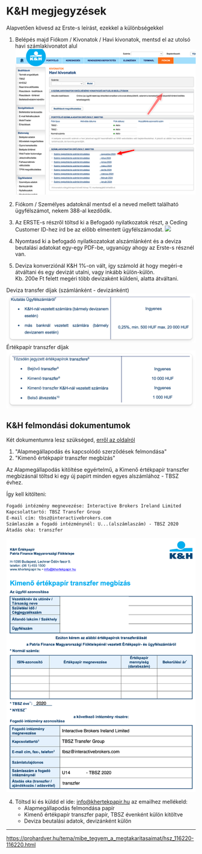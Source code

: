 # K&H megjegyzések

Alapvetően kövesd az Erste-s leírást, ezekkel a különbségekkel

1. Belépés majd Fiókom / Kivonatok / Havi kivonatok, mentsd el az utolsó havi számlakivonatot alul
   ![](../images/kh_kivonat.png)
2. Fiókom / Személyes adatoknál mentsd el a neved mellett található ügyfélszámot, nekem 388-al kezdődik.
3. Az ERSTE-s részről töltsd ki a Befogadó nyilatkozatok részt, a Ceding Customer ID-hez írd be az előbb elmentett ügyfélszámodat.
   ![](../images/kh_befogadó.png)

4. Nyomtasd ki a befogadó nyilatkozatokat alszámlánként és a deviza beutalási adatokat egy-egy PDF-be, ugyanúgy ahogy az Erste-s résznél van.
5. Deviza konverziónál K&H 1%-on vált, így számold át hogy megéri-e átváltani és egy devizát utalni, vagy inkább külön-külön. \
   Kb. 200e Ft felett megéri több devizaként küldeni, alatta átváltani.

Deviza transfer díjak (számlánként - devizánként)
![](../images/kh_deviza.png)
Értékpapír transzfer díjak
![](../assets/kh_ertekpapir_dijak.png)

## K&H felmondási dokumentumok

Két dokumentumra lesz szükséged, [erről az oldalról](https://www.khertekpapir.hu/ugyfeltamogatas/dokumentumok?dm=33)

1. "Alapmegállapodás és kapcsolódó szerződések felmondása"
2. "Kimenő értékpapír transzfer megbízás"

Az Alapmegállapodás kitöltése egyértelmű, a Kimenő értékpapír transzfer megbízásnál töltsd ki egy új papírt minden egyes alszámlához - TBSZ évhez.

Így kell kitölteni:

```
Fogadó intézmény megnevezése: Interactive Brokers Ireland Limited
Kapcsolattartó: TBSZ Transfer Group
E-mail cím: tbsz@interactivebrokers.com
Számlaszám a fogadó intézménynél: U...(alszámlaszám) - TBSZ 2020
Átadás oka: transzfer
```

![](assets/kh_ertekpapir_kitoltes.png)

4. Töltsd ki és küldd el ide: info@khertekpapir.hu az emailhez mellékeld:
    - Alapmegállapodás felmondása papír
    - Kimenő értékpapír transzfer papír, TBSZ évenként külön kitöltve
    - Deviza beutalási adatok, devizánként külön

---

https://prohardver.hu/tema/mibe_tegyem_a_megtakaritasaimat/hsz_116220-116220.html
